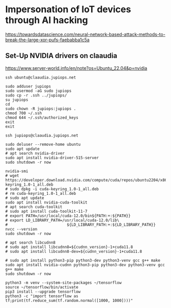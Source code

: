 # Impersonation of IoT devices through AI hacking

https://towardsdatascience.com/neural-network-based-attack-methods-to-break-the-large-xor-pufs-faebabba1c5a

## Set-Up NVIDIA drivers on claaudia

https://www.server-world.info/en/note?os=Ubuntu_22.04&p=nvidia

```shell
ssh ubuntu@claaudia.jupiops.net
```

```shell
sudo adduser jupiops
sudo usermod -aG sudo jupiops
sudo cp -r .ssh ../jupiops/
su jupiops
cd
sudo chown -R jupiops:jupiops .
chmod 700 ~/.ssh
chmod 644 ~/.ssh/authorized_keys
exit
exit
```

```shell
ssh jupiops@claaudia.jupiops.net
```

```shell
sudo deluser --remove-home ubuntu
sudo apt update
# apt search nvidia-driver
sudo apt install nvidia-driver-515-server
sudo shutdown -r now
```

```shell
nvidia-smi
# wget https://developer.download.nvidia.com/compute/cuda/repos/ubuntu2204/x86_64/cuda-keyring_1.0-1_all.deb
# sudo dpkg -i cuda-keyring_1.0-1_all.deb
# rm cuda-keyring_1.0-1_all.deb
# sudo apt update
sudo apt install nvidia-cuda-toolkit 
# apt search cuda-toolkit
# sudo apt install cuda-toolkit-11-7
# export PATH=/usr/local/cuda-12.0/bin${PATH:+:${PATH}}
# export LD_LIBRARY_PATH=/usr/local/cuda-12.0/lib\
#                          ${LD_LIBRARY_PATH:+:${LD_LIBRARY_PATH}}
nvcc --version
sudo shutdown -r now
```

```shell
# apt search libcudnn8
# sudo apt install libcudnn8=${cudnn_version}-1+cuda11.8
# sudo apt install libcudnn8-dev=${cudnn_version}-1+cuda11.8
```

```shell
# sudo apt install python3-pip python3-dev python3-venv gcc g++ make
sudo apt install nvidia-cudnn python3-pip python3-dev python3-venv gcc g++ make
sudo shutdown -r now
```

```shell
python3 -m venv --system-site-packages ~/tensorflow
source ~/tensorflow/bin/activate
pip3 install --upgrade tensorflow
python3 -c "import tensorflow as tf;print(tf.reduce_sum(tf.random.normal([1000, 1000])))"
```